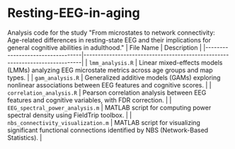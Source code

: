 # Resting-EEG-in-aging
Analysis code for the study "From microstates to network connectivity: Age-related differences in resting-state EEG and their implications for general cognitive abilities in adulthood."
| File Name                        | Description                                                                 |
|----------------------------------|-----------------------------------------------------------------------------|
| `lmm_analysis.R`                 | Linear mixed-effects models (LMMs) analyzing EEG microstate metrics across age groups and map types. |
| `gam_analysis.R`                 | Generalized additive models (GAMs) exploring nonlinear associations between EEG features and cognitive scores. |
| `correlation_analysis.R`         | Pearson correlation analysis between EEG features and cognitive variables, with FDR correction. |
| `EEG_spectral_power_analysis.m`  | MATLAB script for computing power spectral density using FieldTrip toolbox. |
| `nbs_connectivity_visualization.m` | MATLAB script for visualizing significant functional connections identified by NBS (Network-Based Statistics). |

